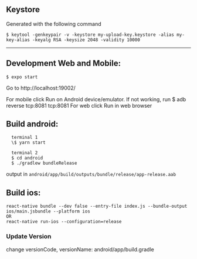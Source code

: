 ## Keystore

Generated with the following command

```
$ keytool -genkeypair -v -keystore my-upload-key.keystore -alias my-key-alias -keyalg RSA -keysize 2048 -validity 10000
```

---

## Development Web and Mobile:

```
$ expo start
```

Go to http://localhost:19002/

For mobile click Run on Android device/emulator. If not working, run \$ adb reverse tcp:8081 tcp:8081
For web click Run in web browser

## Build android:

```
  terminal 1
  \$ yarn start

  terminal 2
  $ cd android
  $ ./gradlew bundleRelease
```

output in `android/app/build/outputs/bundle/release/app-release.aab`

## Build ios:

```
react-native bundle --dev false --entry-file index.js --bundle-output ios/main.jsbundle --platform ios
OR
react-native run-ios --configuration=release
```

### Update Version

change versionCode, versionName: android/app/build.gradle
